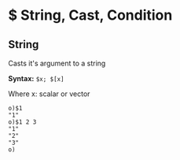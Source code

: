 # $ String, Cast, Condition

## String

Casts it's argument to a string

**Syntax:** ```$x; $[x]```

Where x: scalar or vector

```o
o)$1
"1"
o)$1 2 3
"1"
"2"
"3"
o)
```
